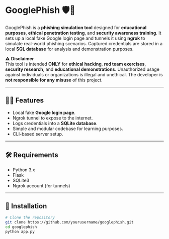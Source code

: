 # GooglePhish 🛡️🎣

GooglePhish is a **phishing simulation tool** designed for **educational purposes**, **ethical penetration testing**, and **security awareness training**. It sets up a local fake Google login page and tunnels it using **ngrok** to simulate real-world phishing scenarios. Captured credentials are stored in a local **SQL database** for analysis and demonstration purposes.

⚠️ **Disclaimer**  
This tool is intended **ONLY** for **ethical hacking**, **red team exercises**, **security research**, and **educational demonstrations**. Unauthorized usage against individuals or organizations is illegal and unethical. The developer is **not responsible for any misuse** of this project.

---

## 🧑‍💻 Features
- Local fake **Google login page**.
- Ngrok tunnel to expose to the internet.
- Logs credentials into a **SQLite database**.
- Simple and modular codebase for learning purposes.
- CLI-based server setup.

---

## 🛠️ Requirements
- Python 3.x
- Flask
- SQLite3
- Ngrok account (for tunnels)

---

## 🚀 Installation

```bash
# Clone the repository
git clone https://github.com/yourusername/googlephish.git
cd googlephish
python app.py

